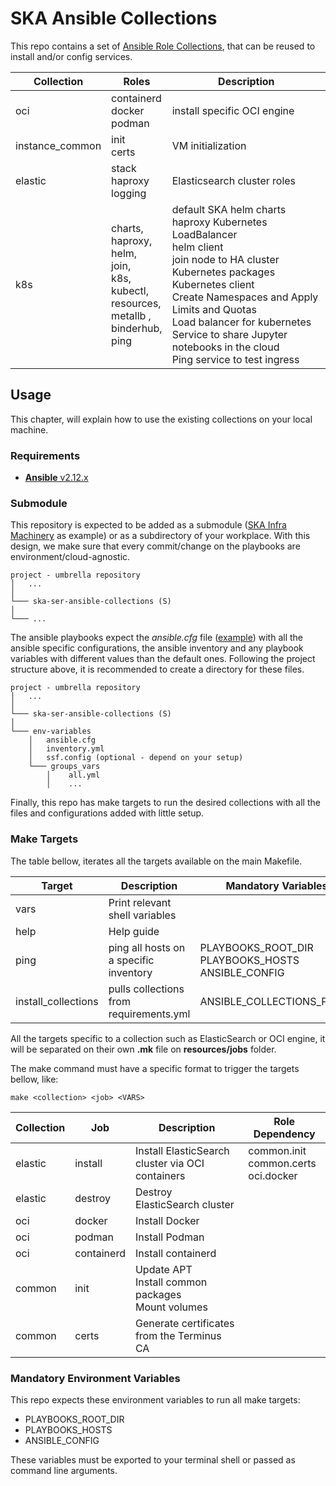 # SKA Ansible Collections

This repo contains a set of [Ansible Role Collections](https://docs.ansible.com/ansible/latest/user_guide/collections_using.html), that can be reused to install and/or config services.


| Collection      | Roles                                                                                                                       | Description                                                                                                                                                                                                                                                                                                                            |
|-----------------|-----------------------------------------------------------------------------------------------------------------------------|----------------------------------------------------------------------------------------------------------------------------------------------------------------------------------------------------------------------------------------------------------------------------------------------------------------------------------------|
| oci             | containerd <br> docker <br> podman                                                                                          | install specific OCI engine                                                                                                                                                                                                                                                                                                            |
| instance_common | init <br> certs                                                                                                             | VM initialization                                                                                                                                                                                                                                                                                                                      |
| elastic         | stack <br> haproxy <br> logging                                                                                             | Elasticsearch cluster roles                                                                                                                                                                                                                                                                                                            |
| k8s             | charts, <br> haproxy, <br> helm, <br> join, <br> k8s, <br> kubectl, <br> resources, <br> metallb ,<br> binderhub, <br> ping | default SKA helm charts <br> haproxy Kubernetes LoadBalancer <br> helm client <br> join node to HA cluster <br> Kubernetes packages <br> Kubernetes client <br> Create Namespaces and Apply Limits and Quotas <br> Load balancer for kubernetes <br> Service to share Jupyter notebooks in the cloud <br> Ping service to test ingress |

## Usage

This chapter, will explain how to use the existing collections on your local machine.

### Requirements

* [**Ansible** v2.12.x](https://docs.ansible.com/ansible/latest/installation_guide/intro_installation.html)

### Submodule

This repository is expected to be added as a submodule ([SKA Infra Machinery](https://gitlab.com/ska-telescope/sdi/ska-ser-infra-machinery)
as example) or as a subdirectory of your workplace. With this design, we make sure that every commit/change on the
playbooks are environment/cloud-agnostic.


```
project - umbrella repository
│   ...  
│
└─── ska-ser-ansible-collections (S)
│   
└─── ...
```

The ansible playbooks expect the *ansible.cfg* file ([example](https://gitlab.com/ska-telescope/sdi/ska-ser-infra-machinery/-/blob/e2531bfb5a4bc8600e29b2c2c00b024fcadb0794/environments/stfc-techops/installation/ansible.cfg)) 
with all the ansible specific configurations, the ansible inventory and any playbook 
variables with different values than the default ones. 
Following the project structure above, it is recommended to create a directory for these files.

```
project - umbrella repository
│   ...  
│
└─── ska-ser-ansible-collections (S)
│   
└─── env-variables
    │   ansible.cfg
    │   inventory.yml
    │   ssf.config (optional - depend on your setup)
    └─── groups_vars
        │    all.yml
        │    ...
```

Finally, this repo has make targets to run the desired collections with all the files and configurations added with
little setup.
### Make Targets

The table bellow, iterates all the targets available on the main Makefile. 

| Target                | Description                             | Mandatory Variables                                         |
|-----------------------|-----------------------------------------|-------------------------------------------------------------|
| vars                  | Print relevant shell variables          |                                                             |
| help                  | Help guide                              |                                                             |
| ping                  | ping all hosts on a specific inventory  | PLAYBOOKS_ROOT_DIR <br> PLAYBOOKS_HOSTS <br> ANSIBLE_CONFIG |
| install_collections   | pulls collections from requirements.yml | ANSIBLE_COLLECTIONS_PATHS                                   |

All the targets specific to a collection such as ElasticSearch or OCI engine, 
it will be separated on their own **.mk** file on **resources/jobs** folder.

The make command must have a specific format to trigger the targets bellow, like:

```
make <collection> <job> <VARS>
```

| Collection | Job        | Description                                                | Role Dependency                               |
|------------|------------|------------------------------------------------------------|-----------------------------------------------|
| elastic    | install    | Install ElasticSearch cluster via OCI containers           | common.init <br> common.certs <br> oci.docker |
| elastic    | destroy    | Destroy ElasticSearch cluster                              |                                               |
| oci        | docker     | Install Docker                                             |                                               |
| oci        | podman     | Install Podman                                             |                                               |
| oci        | containerd | Install containerd                                         |                                               |
| common     | init       | Update APT <br> Install common packages <br> Mount volumes |                                               |
| common     | certs      | Generate certificates from the Terminus CA                 |                                               |

### Mandatory Environment Variables

This repo expects these environment variables to run all make targets:
* PLAYBOOKS_ROOT_DIR
* PLAYBOOKS_HOSTS
* ANSIBLE_CONFIG

These variables must be exported to your terminal shell or passed as 
command line arguments.
